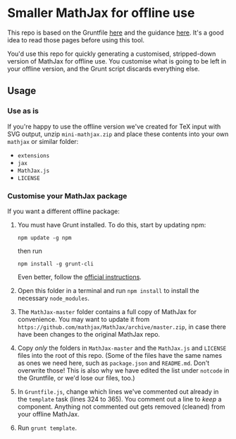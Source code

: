 # Smaller MathJax for offline use

This repo is based on the Gruntfile [here](https://github.com/mathjax/MathJax-grunt-cleaner) and the guidance [here](https://github.com/mathjax/MathJax-docs/wiki/Guide:-reducing-size-of-a-mathjax-installation/1814429ed1e97bfb7675c0fd400804baa9287249). It's a good idea to read those pages before using this tool.

You'd use this repo for quickly generating a customised, stripped-down version of MathJax for offline use. You customise what is going to be left in your offline version, and the Grunt script discards everything else.

## Usage

### Use as is

If you're happy to use the offline version we've created for TeX input with SVG output, unzip `mini-mathjax.zip` and place these contents into your own `mathjax` or similar folder:

- `extensions`
- `jax`
- `MathJax.js`
- `LICENSE`

### Customise your MathJax package

If you want a different offline package:

1. You must have Grunt installed. To do this, start by updating npm:

    ```
    npm update -g npm
    ```

    then run

    ```
    npm install -g grunt-cli
    ```

    Even better, follow the [official instructions](https://gruntjs.com/getting-started).

2. Open this folder in a terminal and run `npm install` to install the necessary `node_modules`.
1. The `MathJax-master` folder contains a full copy of MathJax for convenience. You may want to update it from `https://github.com/mathjax/MathJax/archive/master.zip`, in case there have been changes to the original MathJax repo.
1. Copy *only* the folders in `MathJax-master` and the `MathJax.js` and `LICENSE` files into the root of this repo. (Some of the files have the same names as ones we need here, such as `package.json` and `README.md`. Don't overwrite those! This is also why we have edited the list under `notcode` in the Gruntfile, or we'd lose our files, too.)
1. In `Gruntfile.js`, change which lines we've commented out already in the `template` task (lines 324 to 365). You comment out a line to *keep* a component. Anything not commented out gets removed (cleaned) from your offline MathJax.
1. Run `grunt template`.
